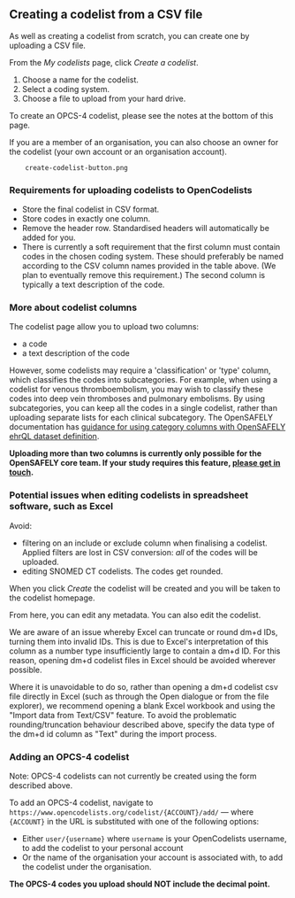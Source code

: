 ## Creating a codelist from a CSV file

As well as creating a codelist from scratch, you can create one by uploading a CSV file.

From the _My codelists_ page, click _Create a codelist_.

1. Choose a name for the codelist.
1. Select a coding system.
1. Choose a file to upload from your hard drive.

To create an OPCS-4 codelist, please see the notes at the bottom of this page.

If you are a member of an organisation, you can also choose an owner for the codelist (your own account or an organisation account).

        create-codelist-button.png

### Requirements for uploading codelists to OpenCodelists

* Store the final codelist in CSV format.
* Store codes in exactly one column.
* Remove the header row. Standardised headers will automatically be added for you.
* There is currently a soft requirement that the first column must contain codes in the chosen coding system. These should preferably be named according to the CSV column names provided in the table above. (We plan to eventually remove this requirement.) The second column is typically a text description of the code.

### More about codelist columns

The codelist page allow you to upload two columns:

* a code
* a text description of the code

However, some codelists may require a 'classification' or 'type' column, which classifies the codes into subcategories. For example, when using a codelist for venous thromboembolism, you may wish to classify these codes into deep vein thromboses and pulmonary embolisms. By using subcategories, you can keep all the codes in a single codelist, rather than uploading separate lists for each clinical subcategory. The OpenSAFELY documentation has [guidance for using category columns with OpenSAFELY ehrQL dataset definition](https://docs.opensafely.org/ehrql/how-to/examples/#using-codelists-with-category-columns).

**Uploading more than two columns is currently only possible for the OpenSAFELY core team. If your study requires this feature, [please get in touch](https://www.opensafely.org/contact/).**

### Potential issues when editing codelists in spreadsheet software, such as Excel

Avoid:

* filtering on an include or exclude column when finalising a codelist. Applied filters are lost in CSV conversion: *all* of the codes will be uploaded.
* editing SNOMED CT codelists. The codes get rounded.

When you click _Create_ the codelist will be created and you will be taken to the codelist homepage.

From here, you can edit any metadata.
You can also edit the codelist.

We are aware of an issue whereby Excel can truncate or round dm+d IDs, turning them into invalid IDs. This is due to Excel's interpretation of this column as a number type insufficiently large to contain a dm+d ID. For this reason, opening dm+d codelist files in Excel should be avoided wherever possible.

Where it is unavoidable to do so, rather than opening a dm+d codelist csv file directly in Excel (such as through the Open dialogue or from the file explorer), we recommend opening a blank Excel workbook and using the "Import data from Text/CSV" feature. To avoid the problematic rounding/truncation behaviour described above, specify the data type of the dm+d id column as "Text" during the import process.

### Adding an OPCS-4 codelist

Note: OPCS-4 codelists can not currently be created using the form described above.

To add an OPCS-4 codelist, navigate to `https://www.opencodelists.org/codelist/{ACCOUNT}/add/` — where `{ACCOUNT}` in the URL is substituted with one of the following options:

* Either `user/{username}` where `username` is your OpenCodelists username, to add the codelist to your personal account
* Or the name of the organisation your account is associated with, to add the codelist under the organisation.

**The OPCS-4 codes you upload should NOT include the decimal point.**
